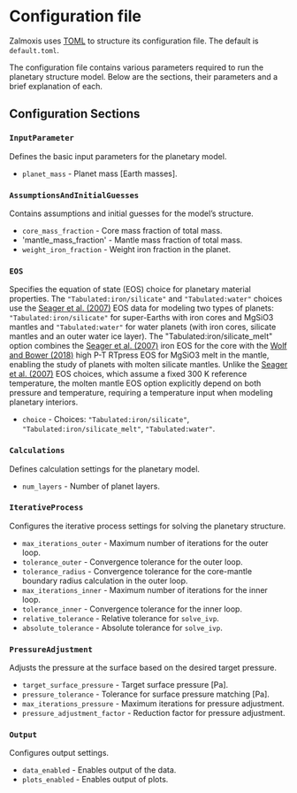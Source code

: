 # Configuration file

Zalmoxis uses [TOML](https://toml.io/en/) to structure its configuration file. The default is `default.toml`.

The configuration file contains various parameters required to run the planetary structure model. Below are the sections, their parameters and a brief explanation of each. 

## Configuration Sections

### `InputParameter`  
Defines the basic input parameters for the planetary model.  

- `planet_mass` - Planet mass [Earth masses].

### `AssumptionsAndInitialGuesses`
Contains assumptions and initial guesses for the model’s structure.  

- `core_mass_fraction` - Core mass fraction of total mass.
- 'mantle_mass_fraction' - Mantle mass fraction of total mass.
- `weight_iron_fraction` - Weight iron fraction in the planet.

### `EOS`  
Specifies the equation of state (EOS) choice for planetary material properties. The `"Tabulated:iron/silicate"` and `"Tabulated:water"` choices use the [Seager et al. (2007)](https://iopscience.iop.org/article/10.1086/521346) EOS data for modeling two types of planets: `"Tabulated:iron/silicate"` for super-Earths with iron cores and MgSiO3 mantles and `"Tabulated:water"` for water planets (with iron cores, silicate mantles and an outer water ice layer). The "Tabulated:iron/silicate_melt" option combines the [Seager et al. (2007)](https://iopscience.iop.org/article/10.1086/521346) iron EOS for the core with the [Wolf and Bower (2018)](https://www.sciencedirect.com/science/article/pii/S0031920117301449) high P-T RTpress EOS for MgSiO3 melt in the mantle, enabling the study of planets with molten silicate mantles. Unlike the [Seager et al. (2007)](https://iopscience.iop.org/article/10.1086/521346) EOS choices, which assume a fixed 300 K reference temperature, the molten mantle EOS option explicitly depend on both pressure and temperature, requiring a temperature input when modeling planetary interiors.

- `choice` - Choices: `"Tabulated:iron/silicate"`, `"Tabulated:iron/silicate_melt"`, `"Tabulated:water"`.

### `Calculations`
Defines calculation settings for the planetary model.  

- `num_layers` - Number of planet layers.

### `IterativeProcess`
Configures the iterative process settings for solving the planetary structure.  

- `max_iterations_outer` - Maximum number of iterations for the outer loop.
- `tolerance_outer` - Convergence tolerance for the outer loop.
- `tolerance_radius` - Convergence tolerance for the core-mantle boundary radius calculation in the outer loop.
- `max_iterations_inner` - Maximum number of iterations for the inner loop.
- `tolerance_inner` - Convergence tolerance for the inner loop.
- `relative_tolerance` - Relative tolerance for `solve_ivp`.
- `absolute_tolerance` - Absolute tolerance for `solve_ivp`.

### `PressureAdjustment` 
Adjusts the pressure at the surface based on the desired target pressure.  

- `target_surface_pressure` - Target surface pressure [Pa].
- `pressure_tolerance` - Tolerance for surface pressure matching [Pa].
- `max_iterations_pressure` - Maximum iterations for pressure adjustment.
- `pressure_adjustment_factor` - Reduction factor for pressure adjustment.

### `Output` 
Configures output settings.  

- `data_enabled` - Enables output of the data. 
- `plots_enabled` - Enables output of plots.